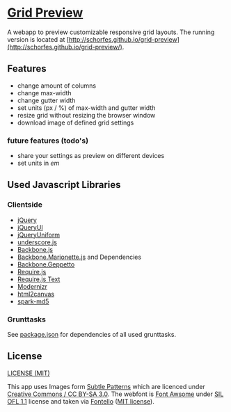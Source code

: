 # [Grid Preview](http://schorfes.github.io/grid-preview/)

A webapp to preview customizable responsive grid layouts. The running version is
located at [http://schorfes.github.io/grid-preview](http://schorfes.github.io/grid-preview/).

## Features

* change amount of columns
* change max-width
* change gutter width
* set units (px / %) of max-width and gutter width
* resize grid without resizing the browser window
* download image of defined grid settings

### future features (todo's)

* share your settings as preview on different devices
* set units in _em_

## Used Javascript Libraries

### Clientside

* [jQuery](http://jquery.com/)
* [jQueryUI](http://jqueryui.com/)
* [jQueryUniform](http://uniformjs.com/)
* [underscore.js](http://underscorejs.org/)
* [Backbone.js](http://backbonejs.org/)
* [Backbone.Marionette.js](http://marionettejs.com/) and Dependencies
* [Backbone.Geppetto](https://github.com/ModelN/backbone.geppetto/)
* [Require.js](http://requirejs.org/)
* [Require.js Text](https://github.com/requirejs/text/)
* [Modernizr](http://modernizr.com/)
* [html2canvas](http://html2canvas.hertzen.com/)
* [spark-md5](https://github.com/satazor/SparkMD5)

### Grunttasks

See [package.json](https://github.com/schorfES/grid-preview/blob/master/package.json)
for dependencies of all used grunttasks.

## License

[LICENSE (MIT)](LICENSE)

This app uses Images form [Subtle Patterns](http://subtlepatterns.com/) which
are licenced under [Creative Commons / CC BY-SA 3.0](http://creativecommons.org/licenses/by-sa/3.0/).
The webfont is [Font Awsome](http://fortawesome.github.io/Font-Awesome/) under
[SIL OFL 1.1](http://scripts.sil.org/OFL) license and taken via
[Fontello](http://fontello.com/)
([MIT license](https://github.com/fontello/fontello/blob/master/LICENSE)).
